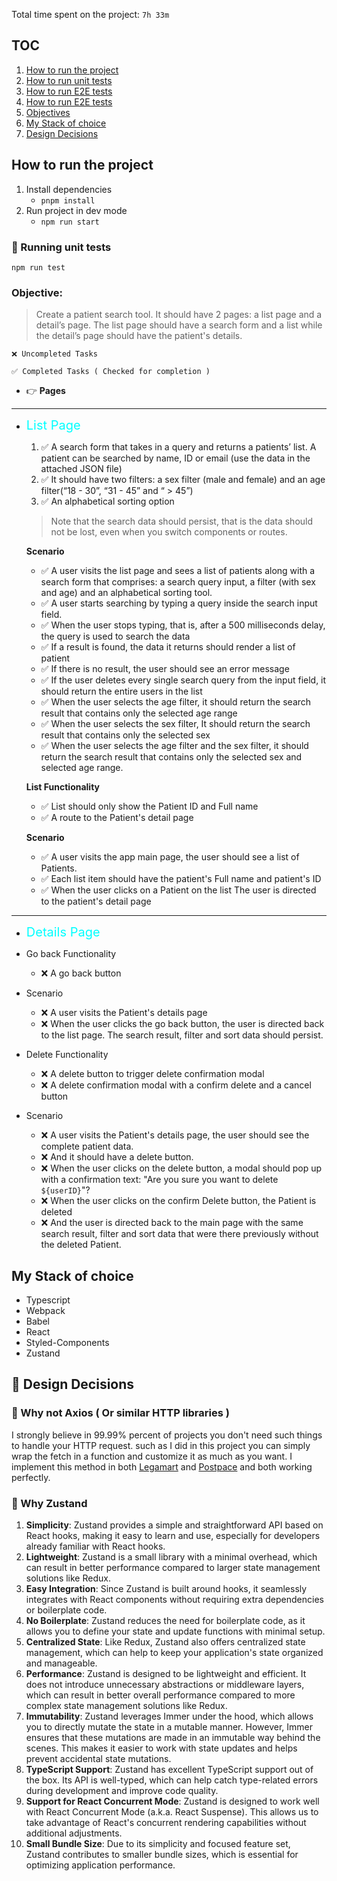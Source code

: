 Total time spent on the project: `7h 33m`

## TOC

1. [How to run the project](#How-to-run-the-project)
2. [How to run unit tests](#🧪-Running-unit-tests)
3. [How to run E2E tests](#🧪-Running-E2E-tests)
4. [How to run E2E tests](#🧪-Running-E2E-tests)
5. [Objectives](#Objectives)
6. [My Stack of choice](#My-Stack-of-choice)
7. [Design Decisions](#Design-Decisions)

## How to run the project

1. Install dependencies
   - `pnpm install`
2. Run project in dev mode
   - `npm run start`

### 🧪 Running unit tests

`npm run test`

### Objective:

> Create a patient search tool. It should have 2 pages: a list page and a detail’s page. The list page should have a search form and a list while the detail’s page should have the patient's details.

```
❌ Uncompleted Tasks

✅ Completed Tasks ( Checked for completion )
```
- 👉 **Pages**
---
  - <span style="color: cyan; font-size: 20px"> List Page </span>
    1. ✅  A search form that takes in a query and returns a patients’ list. A patient can be searched by name, ID or email (use the data in the attached JSON file)
    2. ✅ It should have two filters: a sex filter (male and female) and an age filter(“18 - 30”, “31 - 45” and “ > 45”)
    3. ✅ An alphabetical sorting option

    >Note that the search data should persist, that is the data should not be lost, even when you switch components or routes.

    **Scenario**

    - ✅ A user visits the list page and sees a list of patients along with a search form that comprises:
    a search query input, a filter (with sex and age) and an alphabetical sorting tool.
    - ✅ A user starts searching by typing a query inside the search input field.
    - ✅ When the user stops typing, that is, after a 500 milliseconds delay, the query is used to search the data
    - ✅ If a result is found, the data it returns should render a list of patient
    - ✅ If there is no result, the user should see an error message
    - ✅ If the user deletes every single search query from the input field, it should return the entire users in the list
    - ✅ When the user selects the age filter, it should return the search result that contains only the selected age range
    - ✅ When the user selects the sex filter, It should return the search result that contains only the selected sex
    - ✅ When the user selects the age filter and the sex filter, it should return the search result that contains only the selected sex and selected age range.

    **List Functionality**
    - ✅ List should only show the Patient ID and Full name
    - ✅ A route to the Patient's detail page

    **Scenario**
    - ✅ A user visits the app main page, the user should see a list of Patients.
    - ✅ Each list item should have the patient's Full name and patient's ID
    - ✅ When the user clicks on a Patient on the list The user is directed to the patient's detail page
----
  - <span style="color: cyan; font-size: 20px"> Details Page </span>

- Go back Functionality
  - ❌ A go back button

- Scenario
  - ❌ A user visits the Patient's details page
  - ❌ When the user clicks the go back button, the user is directed back to the list page. The search result, filter and sort data should persist.
- Delete Functionality
    - ❌ A delete button to trigger delete confirmation modal
    - ❌ A delete confirmation modal with a confirm delete and a cancel button
- Scenario
    - ❌ A user visits the Patient's details page, the user should see the complete patient data.
    - ❌ And it should have a delete button.
    - ❌ When the user clicks on the delete button, a modal should pop up with a confirmation text:
    "Are you sure you want to delete `${userID}`"?
    - ❌ When the user clicks on the confirm Delete button, the Patient is deleted
    - ❌ And the user is directed back to the main page with the same search result, filter and sort data that were there previously without the deleted Patient.

## My Stack of choice

- Typescript
- Webpack
- Babel
- React
- Styled-Components
- Zustand

## 🔨 Design Decisions

### 🔶 Why not Axios ( Or similar HTTP libraries )

I strongly believe in 99.99% percent of projects you don't need such things to handle your HTTP request. such as I did in this project you can simply wrap the fetch in a function and customize it as much as you want. I implement this method in both [Legamart](https://legamart.com) and [Postpace](https://postpace.io) and both working perfectly.

### 🔶 Why Zustand

1. **Simplicity**: Zustand provides a simple and straightforward API based on React hooks, making it easy to learn and use, especially for developers already familiar with React hooks.
2. **Lightweight**: Zustand is a small library with a minimal overhead, which can result in better performance compared to larger state management solutions like Redux.
3. **Easy Integration**: Since Zustand is built around hooks, it seamlessly integrates with React components without requiring extra dependencies or boilerplate code.
4. **No Boilerplate**: Zustand reduces the need for boilerplate code, as it allows you to define your state and update functions with minimal setup.
5. **Centralized State**: Like Redux, Zustand also offers centralized state management, which can help to keep your application's state organized and manageable.
6. **Performance**: Zustand is designed to be lightweight and efficient. It does not introduce unnecessary abstractions or middleware layers, which can result in better overall performance compared to more complex state management solutions like Redux.
7. **Immutability**: Zustand leverages Immer under the hood, which allows you to directly mutate the state in a mutable manner. However, Immer ensures that these mutations are made in an immutable way behind the scenes. This makes it easier to work with state updates and helps prevent accidental state mutations.
8. **TypeScript Support**: Zustand has excellent TypeScript support out of the box. Its API is well-typed, which can help catch type-related errors during development and improve code quality.
9. **Support for React Concurrent Mode**: Zustand is designed to work well with React Concurrent Mode (a.k.a. React Suspense). This allows us to take advantage of React's concurrent rendering capabilities without additional adjustments.
10. **Small Bundle Size**: Due to its simplicity and focused feature set, Zustand contributes to smaller bundle sizes, which is essential for optimizing application performance.
